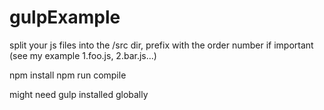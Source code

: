 # gulpExample

split your js files into the /src dir, prefix with the order number if important (see my example 1.foo.js, 2.bar.js...)

npm install
npm run compile

might need gulp installed globally
